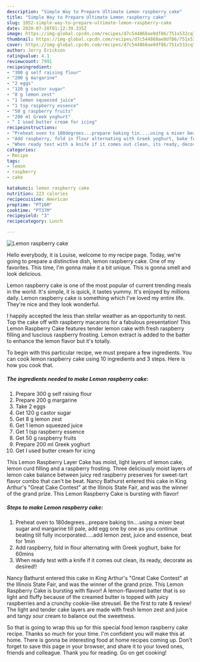 ```yaml
---
description: "Simple Way to Prepare Ultimate Lemon raspberry cake"
title: "Simple Way to Prepare Ultimate Lemon raspberry cake"
slug: 1052-simple-way-to-prepare-ultimate-lemon-raspberry-cake
date: 2020-07-28T01:12:39.335Z
image: https://img-global.cpcdn.com/recipes/d7c544868ae0df86/751x532cq70/lemon-raspberry-cake-recipe-main-photo.jpg
thumbnail: https://img-global.cpcdn.com/recipes/d7c544868ae0df86/751x532cq70/lemon-raspberry-cake-recipe-main-photo.jpg
cover: https://img-global.cpcdn.com/recipes/d7c544868ae0df86/751x532cq70/lemon-raspberry-cake-recipe-main-photo.jpg
author: Jerry Erickson
ratingvalue: 4.1
reviewcount: 7991
recipeingredient:
- "300 g self raising flour"
- "200 g margarine"
- "2 eggs"
- "120 g castor sugar"
- "8 g lemon zest"
- "1 lemon squeezed juice"
- "1 tsp raspberry essence"
- "50 g raspberry fruits"
- "200 ml Greek yoghurt"
- " I used butter cream for icing"
recipeinstructions:
- "Preheat oven to 180degrees...prepare baking tin....using a mixer beat sugar and margarine till pale, add egg one by one as you continue beating till fully incorporated.....add lemon zest, juice and essence, beat for 1min"
- "Add raspberry, fold in flour alternating with Greek yoghurt, bake for 60mins"
- "When ready test with a knife if it comes out clean, its ready, decorate as desired!!"
categories:
- Recipe
tags:
- lemon
- raspberry
- cake

katakunci: lemon raspberry cake 
nutrition: 223 calories
recipecuisine: American
preptime: "PT16M"
cooktime: "PT37M"
recipeyield: "3"
recipecategory: Lunch

---
```



![Lemon raspberry cake](https://img-global.cpcdn.com/recipes/d7c544868ae0df86/751x532cq70/lemon-raspberry-cake-recipe-main-photo.jpg)

Hello everybody, it is Louise, welcome to my recipe page. Today, we're going to prepare a distinctive dish, lemon raspberry cake. One of my favorites. This time, I'm gonna make it a bit unique. This is gonna smell and look delicious.

Lemon raspberry cake is one of the most popular of current trending meals in the world. It's simple, it is quick, it tastes yummy. It's enjoyed by millions daily. Lemon raspberry cake is something which I've loved my entire life. They're nice and they look wonderful.

I happily accepted the less than stellar weather as an opportunity to nest. Top the cake off with raspberry macarons for a fabulous presentation! This Lemon Raspberry Cake features tender lemon cake with fresh raspberry filling and luscious raspberry frosting. Lemon extract is added to the batter to enhance the lemon flavor but it&#39;s totally.


To begin with this particular recipe, we must prepare a few ingredients. You can cook lemon raspberry cake using 10 ingredients and 3 steps. Here is how you cook that.

<!--inarticleads1-->

##### The ingredients needed to make Lemon raspberry cake:

1. Prepare 300 g self raising flour
1. Prepare 200 g margarine
1. Take 2 eggs
1. Get 120 g castor sugar
1. Get 8 g lemon zest
1. Get 1 lemon squeezed juice
1. Get 1 tsp raspberry essence
1. Get 50 g raspberry fruits
1. Prepare 200 ml Greek yoghurt
1. Get  I used butter cream for icing


This Lemon Raspberry Layer Cake has moist, light layers of lemon cake, lemon curd filling and a raspberry frosting. Three deliciously moist layers of lemon cake balance between juicy red raspberry preserves for sweet-tart flavor combo that can&#39;t be beat. Nancy Bathurst entered this cake in King Arthur&#39;s &#34;Great Cake Contest&#34; at the Illinois State Fair, and was the winner of the grand prize. This Lemon Raspberry Cake is bursting with flavor! 

<!--inarticleads2-->

##### Steps to make Lemon raspberry cake:

1. Preheat oven to 180degrees...prepare baking tin....using a mixer beat sugar and margarine till pale, add egg one by one as you continue beating till fully incorporated.....add lemon zest, juice and essence, beat for 1min
1. Add raspberry, fold in flour alternating with Greek yoghurt, bake for 60mins
1. When ready test with a knife if it comes out clean, its ready, decorate as desired!!


Nancy Bathurst entered this cake in King Arthur&#39;s &#34;Great Cake Contest&#34; at the Illinois State Fair, and was the winner of the grand prize. This Lemon Raspberry Cake is bursting with flavor! A lemon-flavored batter that is so light and fluffy because of the creamed butter is topped with juicy raspberries and a crunchy cookie-like streusel. Be the first to rate &amp; review! The light and tender cake layers are made with fresh lemon zest and juice and tangy sour cream to balance out the sweetness. 

So that is going to wrap this up for this special food lemon raspberry cake recipe. Thanks so much for your time. I'm confident you will make this at home. There is gonna be interesting food at home recipes coming up. Don't forget to save this page in your browser, and share it to your loved ones, friends and colleague. Thank you for reading. Go on get cooking!
